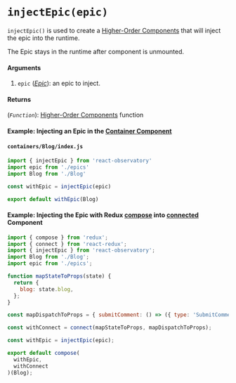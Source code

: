 # `injectEpic(epic)`

`injectEpic()` is used to create a [Higher-Order Components](https://reactjs.org/docs/higher-order-components.html) that will inject the epic into the runtime.

The Epic stays in the runtime after component is unmounted.

#### Arguments

1. `epic` (*[Epic](https://redux-observable.js.org/docs/basics/Epics.html)*): an epic to inject.

#### Returns

(*`Function`*): [Higher-Order Components](https://reactjs.org/docs/higher-order-components.html) function

#### Example: Injecting an Epic in the [Container Component](https://redux.js.org/basics/usage-with-react#presentational-and-container-components) 

#### `containers/Blog/index.js`

```js
import { injectEpic } from 'react-observatory'
import epic from './epics'
import Blog from './Blog'

const withEpic = injectEpic(epic)

export default withEpic(Blog)
```


#### Example: Injecting the Epic with Redux [compose](https://redux.js.org/api-reference/compose) into [connected](https://redux.js.org/basics/usage-with-react#implementing-container-components) Component

```js
import { compose } from 'redux';
import { connect } from 'react-redux';
import { injectEpic } from 'react-observatory';
import Blog from './Blog';
import epic from './epics';

function mapStateToProps(state) {
  return {
    blog: state.blog,
  };
}

const mapDispatchToProps = { submitComment: () => ({ type: 'SubmitComment' }) };

const withConnect = connect(mapStateToProps, mapDispatchToProps);

const withEpic = injectEpic(epic);

export default compose(
  withEpic,
  withConnect
)(Blog);

```
